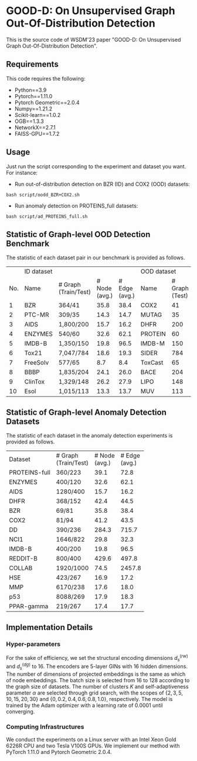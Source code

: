 # GOOD-D: On Unsupervised Graph Out-Of-Distribution Detection

This is the source code of WSDM'23 paper "GOOD-D: On Unsupervised Graph Out-Of-Distribution Detection".

## Requirements
This code requires the following:
* Python==3.9
* Pytorch==1.11.0
* Pytorch Geometric==2.0.4
* Numpy==1.21.2
* Scikit-learn==1.0.2
* OGB==1.3.3
* NetworkX==2.7.1
* FAISS-GPU==1.7.2

## Usage
Just run the script corresponding to the experiment and dataset you want. For instance:

* Run out-of-distribution detection on BZR (ID) and COX2 (OOD) datasets:
```
bash script/oodd_BZR+COX2.sh
```

* Run anomaly detection on PROTEINS_full datasets:
```
bash script/ad_PROTEINS_full.sh
```

## Statistic of Graph-level OOD Detection Benchmark

The statistic of each dataset pair in our benchmark is provided as follows.

<table>
  <tr>
  <td> </td><td colspan="4">ID dataset</td><td colspan="4">OOD dataset</td>
  </tr>
  <tr><td>No.</td><td>Name</td><td># Graph<br>(Train/Test)</td><td># Node<br>(avg.)</td><td># Edge<br>(avg.)</td>
                  <td>Name</td><td># Graph<br>(Test)</td><td># Node<br>(avg.)</td><td># Edge<br>(avg.)</td>
  </tr>
  <tr><td>1</td><td>BZR</td><td>364/41</td><td>35.8</td><td>38.4</td>
                <td>COX2</td><td>41</td><td>41.2</td><td>43.5</td>
  </tr>
  <tr><td>2</td><td>PTC-MR</td><td>309/35</td><td>14.3</td><td>14.7</td>
                <td>MUTAG</td><td>35</td><td>17.9</td><td>19.8</td>
  </tr>
  <tr><td>3</td><td>AIDS</td><td>1,800/200</td><td>15.7</td><td>16.2</td>
                <td>DHFR</td><td>200</td><td>42.4</td><td>44.5</td>
  </tr>
  <tr><td>4</td><td>ENZYMES</td><td>540/60</td><td>32.6</td><td>62.1</td>
                <td>PROTEIN</td><td>60</td><td>39.1</td><td>72.8</td>
  </tr>
  <tr><td>5</td><td>IMDB-B</td><td>1,350/150</td><td>19.8</td><td>96.5</td>
                <td>IMDB-M</td><td>150</td><td>13.0</td><td>65.9</td>
  </tr>
  <tr><td>6</td><td>Tox21</td><td>7,047/784</td><td>18.6</td><td>19.3</td>
                <td>SIDER</td><td>784</td><td>33.6</td><td>35.4</td>
  </tr>
  <tr><td>7</td><td>FreeSolv</td><td>577/65</td><td>8.7</td><td>8.4</td>
                <td>ToxCast</td><td>65</td><td>18.8</td><td>19.3</td>
  </tr>
  <tr><td>8</td><td>BBBP</td><td>1,835/204</td><td>24.1</td><td>26.0</td>
                <td>BACE</td><td>204</td><td>34.1</td><td>36.9</td>
  </tr>
  <tr><td>9</td><td>ClinTox</td><td>1,329/148</td><td>26.2</td><td>27.9</td>
                <td>LIPO</td><td>148</td><td>27.0</td><td>29.5</td>
  </tr>
  <tr><td>10</td><td>Esol</td><td>1,015/113</td><td>13.3</td><td>13.7</td>
                <td>MUV</td><td>113</td><td>24.2</td><td>26.3</td>
  </tr>
</table>

## Statistic of Graph-level Anomaly Detection Datasets

The statistic of each dataset in the anomaly detection experiments is provided as follows.

<table>
  <tr><td>Dataset</td><td># Graph<br>(Train/Test)</td><td># Node<br>(avg.)</td><td># Edge<br>(avg.)</td></tr>
  <tr><td>PROTEINS-full</td><td>360/223</td><td>39.1</td><td>72.8</td></tr>
  <tr><td>ENZYMES</td><td>400/120</td><td>32.6</td><td>62.1</td></tr>
  <tr><td>AIDS</td><td>1280/400</td><td>15.7</td><td>16.2</td></tr>
  <tr><td>DHFR</td><td>368/152</td><td>42.4</td><td>44.5</td></tr>
  <tr><td>BZR</td><td>69/81</td><td>35.8</td><td>38.4</td></tr>
  <tr><td>COX2</td><td>81/94</td><td>41.2</td><td>43.5</td></tr>
  <tr><td>DD</td><td>390/236</td><td>284.3</td><td>715.7</td></tr>
  <tr><td>NCI1</td><td>1646/822</td><td>29.8</td><td>32.3</td></tr>
  <tr><td>IMDB-B</td><td>400/200</td><td>19.8</td><td>96.5</td></tr>
  <tr><td>REDDIT-B</td><td>800/400</td><td>429.6</td><td>497.8</td></tr>
  <tr><td>COLLAB</td><td>1920/1000</td><td>74.5</td><td>2457.8</td></tr>
  <tr><td>HSE</td><td>423/267</td><td>16.9</td><td>17.2</td></tr>
  <tr><td>MMP</td><td>6170/238</td><td>17.6</td><td>18.0</td></tr>
  <tr><td>p53</td><td>8088/269</td><td>17.9</td><td>18.3</td></tr>
  <tr><td>PPAR-gamma</td><td>219/267</td><td>17.4</td><td>17.7</td></tr>
</table>


## Implementation Details

### Hyper-parameters

For the sake of efficiency, we set the structural encoding dimensions $d_s^{(rw)}$ and $d_s^{(dg)}$ to $16$. The encoders are 5-layer GINs with $16$ hidden dimensions. The number of dimensions of projected embeddings is the same as which of node embeddings. The batch size is selected from $16$ to $128$ according to the graph size of datasets. The number of clusters $K$ and self-adaptiveness parameter $\alpha$ are selected through grid search, with the scopes of $\{2, 3, 5, 10, 15, 20, 30\}$ and $\{0, 0.2, 0.4, 0.6, 0.8, 1.0\}$, respectively. The model is trained by the Adam optimizer with a learning rate of $0.0001$ until converging. 

### Computing Infrastructures

We conduct the experiments on a Linux server with an Intel Xeon Gold 6226R CPU and two Tesla V100S GPUs. We implement our method with PyTorch 1.11.0 and Pytorch Geometric 2.0.4. 

